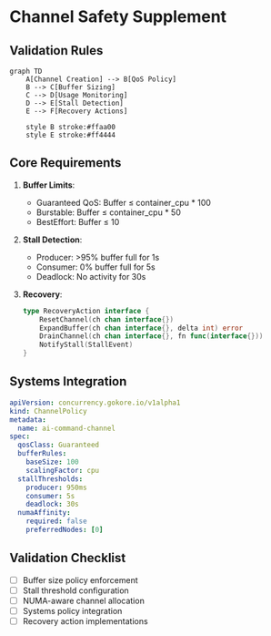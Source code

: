 # Channel Safety Supplement

## Validation Rules
```mermaid
graph TD
    A[Channel Creation] --> B[QoS Policy]
    B --> C[Buffer Sizing]
    C --> D[Usage Monitoring]
    D --> E[Stall Detection]
    E --> F[Recovery Actions]
    
    style B stroke:#ffaa00
    style E stroke:#ff4444
```

## Core Requirements
1. **Buffer Limits**:
   - Guaranteed QoS: Buffer ≤ container_cpu * 100
   - Burstable: Buffer ≤ container_cpu * 50  
   - BestEffort: Buffer ≤ 10

2. **Stall Detection**:
   - Producer: >95% buffer full for 1s
   - Consumer: 0% buffer full for 5s
   - Deadlock: No activity for 30s

3. **Recovery**:
   ```go
   type RecoveryAction interface {
       ResetChannel(ch chan interface{})
       ExpandBuffer(ch chan interface{}, delta int) error
       DrainChannel(ch chan interface{}, fn func(interface{}))
       NotifyStall(StallEvent)
   }
   ```

## Systems Integration
```yaml
apiVersion: concurrency.gokore.io/v1alpha1
kind: ChannelPolicy
metadata:
  name: ai-command-channel
spec:
  qosClass: Guaranteed
  bufferRules:
    baseSize: 100
    scalingFactor: cpu
  stallThresholds:
    producer: 950ms
    consumer: 5s
    deadlock: 30s
  numaAffinity:
    required: false
    preferredNodes: [0]
```

## Validation Checklist
- [ ] Buffer size policy enforcement
- [ ] Stall threshold configuration
- [ ] NUMA-aware channel allocation
- [ ] Systems policy integration
- [ ] Recovery action implementations

